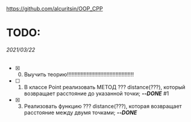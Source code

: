 ﻿https://github.com/alcuritsin/OOP_CPP
# TODO: #
###### 2021/03/22 ######
- [x] 0. Выучить теорию!!!!!!!!!!!!!!!!!!!!!!!!!!!!!!!!!!!!!!!!!!!!
- [ ] 1. В классе Point реализовать МЕТОД ??? distance(???), который возвращает расстояние до указанной точки; ***--DONE*** #1
- [x] 3. Реализовать функцию ??? distance(???), которая возвращает расстояние между двумя точками; ***--DONE***